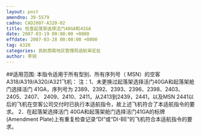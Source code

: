 ```yaml
---
layout: post
amendno: 39-5579
cadno: CAD2007-A320-02
title: 检查起落架选择活门40GA和41GA
date: 2007-03-19 00:00:00 +0800
effdate: 2007-03-28 00:00:00 +0800
tag: A320
categories: 民航西南地区管理局适航审定处
author: 李锐
---
```


##适用范围:
本指令适用于所有型别、所有序列号（ MSN）的空客 A318/A319/A320/A321飞机：
注：1、未更换过起落架选择活门40GA和起落架舱门选择活门 41GA，序列号为 2389、2392、2393、2396、2398、2403、2405、2407、 2409、2410、2411，从2413到2439，2441，以及MSN 2441以后的飞机在空客公司交付时已执行本适航指令，故上述飞机符合了本适航指令的要求。
2．在起落架选择活门 40GA和起落架舱门选择活门41GA的标牌(Amendment Plate)上有重复检查记录“DI”或“DI-BE”的飞机符合本适航指令的要求。

